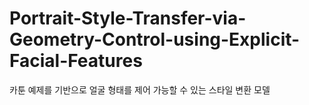 # Portrait-Style-Transfer-via-Geometry-Control-using-Explicit-Facial-Features
카툰 예제를 기반으로 얼굴 형태를 제어 가능할 수 있는 스타일 변환 모델
